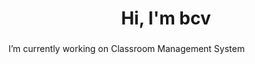 <h1 align="center">Hi, I'm bcv</h1>
<h3 align="center"></h3>
<!-- Date 12 -->
<!-- <p align="center"> <img src="https://komarev.com/ghpvc/?username=vnvb&label=Profile%20views&color=0e75b6&style=flat" alt="vnvb" /> </p>- -->
 I’m currently working on Classroom Management System



